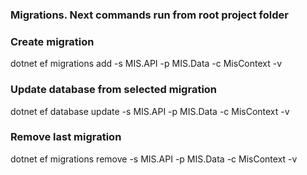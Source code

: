 ### Migrations. Next commands run from root project folder

### Create migration
dotnet ef migrations add <MigrationName> -s MIS.API -p MIS.Data -c MisContext -v

### Update database from selected migration
dotnet ef database update <MigrationName> -s MIS.API -p MIS.Data -c MisContext -v

### Remove last migration
dotnet ef migrations remove -s MIS.API -p MIS.Data -c MisContext -v

